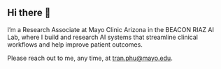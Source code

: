 ## Hi there 👋

I’m a Research Associate at Mayo Clinic Arizona in the BEACON RIAZ AI Lab, where I build and research AI systems that streamline clinical workflows and help improve patient outcomes.

Please reach out to me, any time, at tran.phu@mayo.edu.

<!--
**tranngocphu/tranngocphu** is a ✨ _special_ ✨ repository because its `README.md` (this file) appears on your GitHub profile.

Here are some ideas to get you started:

- 🔭 I’m currently working on ...
- 🌱 I’m currently learning ...
- 👯 I’m looking to collaborate on ...
- 🤔 I’m looking for help with ...
- 💬 Ask me about ...
- 📫 How to reach me: ...
- 😄 Pronouns: ...
- ⚡ Fun fact: ...
-->
